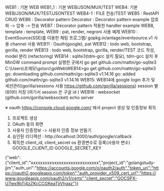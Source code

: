 WEB1 : 기본 WEB
WEB1_1 : 기본 WEB/JSON/MUX/TEST 
WEB4: 기본 WEB/JSON/MUX/TEST/JSONTEST 
WEB4-1 : FILE 전송/TEST
WEB5 : RestAPI CRUD
WEB6 : Decorator pattern
Decorator : Decorator pattern example 압호화 -> 압축 -> 전송
WEB7 : Decorator pattern 적용한 handler example
WEB8, template : template, 
WEB9 : pat, render, negroni 사용 예제 
WEB10 : EventSource(SSE)를 이용한 채팅 프로그램/ 
        gopkg.in/antage/eventsource.v1 사용
        channel 사용 
WEB11 : Oauth(google), pat
WEB12 : todo web, bootstrap, gorilla, render 
WEB13 : todo web, bootstrap, gorilla, render/TEST 코드 작성, model 분리 (refactoring)
WEB14 : sqlite3(tdm-gcc 설치 필요), 
       tdm-gcc 설치 후 MinGW command prompt 실행한 곳에서 go get github.com/mattn/go-sqlite3
        C:\Users\조재모\go\src\goWeb\WEB14>go get github.com/mattn/go-sqlite3
        go: downloading github.com/mattn/go-sqlite3 v1.14.16
        go: added github.com/mattn/go-sqlite3 v1.14.16
WEB15: WEB14에 google login 추가 및 세션관리(gorilla/sessions 사용 https://github.com/gorilla/sessions)
        session 별 데이터 저장 (여기서 session 은 구글 id )
WEB16 : websocket (github.com/gorilla/websocket) echo server

※ oauth
https://console.cloud.google.com/ 에서 project 생성 및 인증정보 획득

1. 프로젝트 생성 
2. OAuth 동의 화면
3. 사용자 인증정보 -> 사용자 인증 정보 만들기 
4. 승인된 리디렉션 : http://localhost:3000/auth/google/callback
5. 획득한 client_id, client_secret os 환경변수로 등록(사용자 변수)
  GOOGLE_CLIENT_ID
  GOOGLE_SECRET_KEY


{"web":{"client_id":"xxxxxxxxxxxxxxxxxxxxxxxxxxxxx","project_id":"golangstudy-jjm","auth_uri":"https://accounts.google.com/o/oauth2/auth","token_uri":"https://oauth2.googleapis.com/token","auth_provider_x509_cert_url":"https://www.googleapis.com/oauth2/v1/certs","client_secret":"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"}}